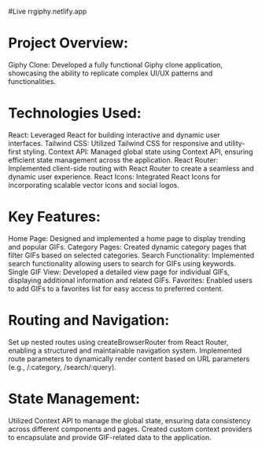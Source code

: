 #Live
rrgiphy.netlify.app



# Project Overview:

Giphy Clone: Developed a fully functional Giphy clone application, showcasing the ability to replicate complex UI/UX patterns and functionalities.

# Technologies Used:

React: Leveraged React for building interactive and dynamic user interfaces.
Tailwind CSS: Utilized Tailwind CSS for responsive and utility-first styling.
Context API: Managed global state using Context API, ensuring efficient state management across the application.
React Router: Implemented client-side routing with React Router to create a seamless and dynamic user experience.
React Icons: Integrated React Icons for incorporating scalable vector icons and social logos.

# Key Features:

Home Page: Designed and implemented a home page to display trending and popular GIFs.
Category Pages: Created dynamic category pages that filter GIFs based on selected categories.
Search Functionality: Implemented search functionality allowing users to search for GIFs using keywords.
Single GIF View: Developed a detailed view page for individual GIFs, displaying additional information and related GIFs.
Favorites: Enabled users to add GIFs to a favorites list for easy access to preferred content.

# Routing and Navigation:

Set up nested routes using createBrowserRouter from React Router, enabling a structured and maintainable navigation system.
Implemented route parameters to dynamically render content based on URL parameters (e.g., /:category, /search/:query).

# State Management:

Utilized Context API to manage the global state, ensuring data consistency across different components and pages.
Created custom context providers to encapsulate and provide GIF-related data to the application.
